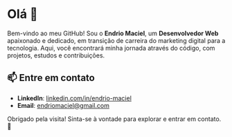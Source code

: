 # Olá 👋

Bem-vindo ao meu GitHub! Sou o **Endrio Maciel**, um **Desenvolvedor Web** apaixonado e dedicado, em transição de carreira do marketing digital para a tecnologia. Aqui, você encontrará minha jornada através do código, com projetos, estudos e contribuições.

## 📫 Entre em contato
- **LinkedIn**: [linkedin.com/in/endrio-maciel](https://linkedin.com/in/endrio-maciel)  
- **Email**: endriomaciel@gmail.com  

Obrigado pela visita! Sinta-se à vontade para explorar e entrar em contato. 🚀
